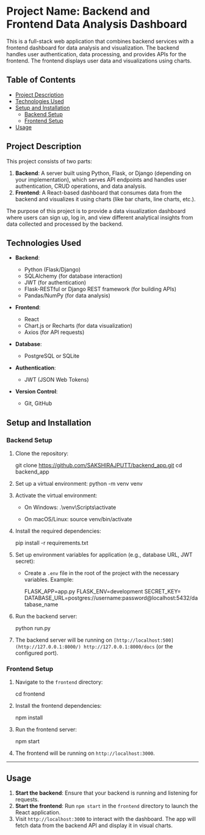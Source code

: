 # Project Name: Backend and Frontend Data Analysis Dashboard

This is a full-stack web application that combines backend services with a frontend dashboard for data analysis and visualization. The backend handles user authentication, data processing, and provides APIs for the frontend. The frontend displays user data and visualizations using charts.

## Table of Contents

- [Project Description](#project-description)
- [Technologies Used](#technologies-used)
- [Setup and Installation](#setup-and-installation)
  - [Backend Setup](#backend-setup)
  - [Frontend Setup](#frontend-setup)
- [Usage](#usage)

## Project Description

This project consists of two parts:

1. **Backend**: A server built using Python, Flask, or Django (depending on your implementation), which serves API endpoints and handles user authentication, CRUD operations, and data analysis.
2. **Frontend**: A React-based dashboard that consumes data from the backend and visualizes it using charts (like bar charts, line charts, etc.).

The purpose of this project is to provide a data visualization dashboard where users can sign up, log in, and view different analytical insights from data collected and processed by the backend.

## Technologies Used

- **Backend**: 
  - Python (Flask/Django)
  - SQLAlchemy (for database interaction)
  - JWT (for authentication)
  - Flask-RESTful or Django REST framework (for building APIs)
  - Pandas/NumPy (for data analysis)

- **Frontend**:
  - React
  - Chart.js or Recharts (for data visualization)
  - Axios (for API requests)

- **Database**: 
  - PostgreSQL or SQLite 

- **Authentication**:
  - JWT (JSON Web Tokens)

- **Version Control**:
  - Git, GitHub

## Setup and Installation

### Backend Setup

1. Clone the repository:

   git clone https://github.com/SAKSHIRAJPUTT/backend_app.git
   cd backend_app
   
2. Set up a virtual environment:
   python -m venv venv
  
3. Activate the virtual environment:
   - On Windows:
     .\venv\Scripts\activate
   
   - On macOS/Linux:
     source venv/bin/activate
    

4. Install the required dependencies:


   pip install -r requirements.txt

5. Set up environment variables for application (e.g., database URL, JWT secret):

   - Create a `.env` file in the root of the project with the necessary variables. Example:

     FLASK_APP=app.py
     FLASK_ENV=development
     SECRET_KEY=<your-secret-key>
     DATABASE_URL=postgres://username:password@localhost:5432/database_name
 

6. Run the backend server:

   python run.py  
 

7. The backend server will be running on `[http://localhost:500](http://127.0.0.1:8000/) http://127.0.0.1:8000/docs` (or the configured port).

### Frontend Setup

1. Navigate to the `frontend` directory:


   cd frontend
 

2. Install the frontend dependencies:

   npm install


3. Run the frontend server:

   npm start
  

4. The frontend will be running on `http://localhost:3000`.

---

## Usage

1. **Start the backend**: Ensure that your backend is running and listening for requests.
2. **Start the frontend**: Run `npm start` in the `frontend` directory to launch the React application.
3. Visit `http://localhost:3000` to interact with the dashboard. The app will fetch data from the backend API and display it in visual charts.
